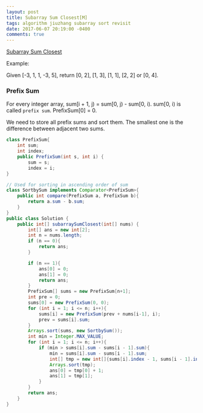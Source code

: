```yaml
---
layout: post
title: Subarray Sum Closest[M]
tags: algorithm jiuzhang subarray sort revisit
date: 2017-06-07 20:19:00 -0400
comments: true
---
```

<a href="http://www.lintcode.com/en/problem/subarray-sum-closest/" target="_blank">Subarray Sum Closest</a>

Example:

Given [-3, 1, 1, -3, 5], return [0, 2], [1, 3], [1, 1], [2, 2] or [0, 4].

### Prefix Sum

For every integer array, sum[i + 1, j) = sum[0, j) - sum[0, i). sum[0, i) is called `prefix sum`. PrefixSum[0] = 0.

We need to store all prefix sums and sort them. The smallest one is the difference between adjacent two sums.

```java
class PrefixSum{
    int sum;
    int index;
    public PrefixSum(int s, int i) {
        sum = s;
        index = i;
}

// Used for sorting in ascending order of sum
class SortbySum implements Comparator<PrefixSum>{
    public int compare(PrefixSum a, PrefixSum b){
        return a.sum - b.sum;
    }
}
public class Solution {
    public int[] subarraySumClosest(int[] nums) {
        int[] ans = new int[2];
        int n = nums.length;
        if (n == 0){
            return ans;
        }

        if (n == 1){
            ans[0] = 0;
            ans[1] = 0;
            return ans;
        }
        PrefixSum[] sums = new PrefixSum[n+1];
        int pre = 0;
        sums[0] = new PrefixSum(0, 0);
        for (int i = 1; i <= n; i++){
            sums[i] = new PrefixSum(prev + nums[i-1], i);
            prev = sums[i].sum;
        }
        Arrays.sort(sums, new SortbySum());
        int min = Integer.MAX_VALUE;
        for (int i = 1; i <= n; i++){
            if (min > sums[i].sum - sums[i - 1].sum){
                min = sums[i].sum - sums[i - 1].sum;
                int[] tmp = new int[]{sums[i].index - 1, sums[i - 1].index - 1};
                Arrays.sort(tmp);
                ans[0] = tmp[0] + 1;
                ans[1] = tmp[1];
            }
        }
        return ans;
    }
}
```
